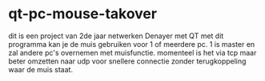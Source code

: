 # qt-pc-mouse-takover
dit is een project van 2de jaar netwerken Denayer met QT 
met dit programma kan je de muis gebruiken voor 1 of meerdere pc.
1 is master en zal andere pc's overnemen met muisfunctie.
momenteel is het via tcp maar beter omzetten naar udp voor snellere connectie zonder terugkoppeling waar de muis staat.

